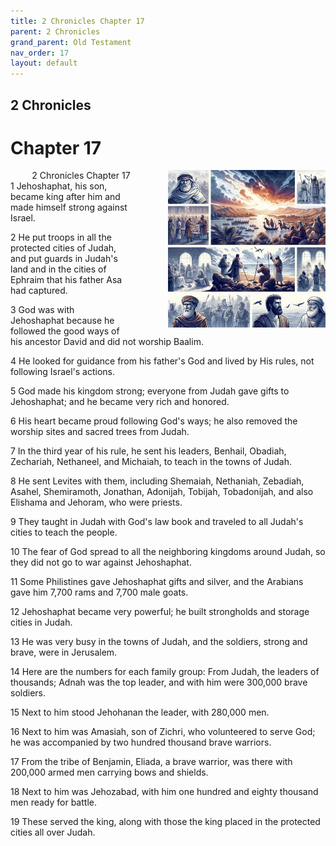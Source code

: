 ```yaml
---
title: 2 Chronicles Chapter 17
parent: 2 Chronicles
grand_parent: Old Testament
nav_order: 17
layout: default
---
```


## 2 Chronicles

# Chapter 17

<div style="clear: both; text-align: right;">
    <img src="/assets/Image/2 Chronicles/500/17.jpg" alt="2 Chronicles Chapter 17" class="chapter-image" style="max-width: 50%; height: auto; float: right; margin: 0 0 10px 10px; padding-left: 10%;">
    <figcaption style="font-size: 14px;">2 Chronicles Chapter 17</figcaption>
</div>
1 Jehoshaphat, his son, became king after him and made himself strong against Israel.

2 He put troops in all the protected cities of Judah, and put guards in Judah's land and in the cities of Ephraim that his father Asa had captured.

3 God was with Jehoshaphat because he followed the good ways of his ancestor David and did not worship Baalim.

4 He looked for guidance from his father's God and lived by His rules, not following Israel's actions.

5 God made his kingdom strong; everyone from Judah gave gifts to Jehoshaphat; and he became very rich and honored.

6 His heart became proud following God's ways; he also removed the worship sites and sacred trees from Judah.

7 In the third year of his rule, he sent his leaders, Benhail, Obadiah, Zechariah, Nethaneel, and Michaiah, to teach in the towns of Judah.

8 He sent Levites with them, including Shemaiah, Nethaniah, Zebadiah, Asahel, Shemiramoth, Jonathan, Adonijah, Tobijah, Tobadonijah, and also Elishama and Jehoram, who were priests.

9 They taught in Judah with God's law book and traveled to all Judah's cities to teach the people.

10 The fear of God spread to all the neighboring kingdoms around Judah, so they did not go to war against Jehoshaphat.

11 Some Philistines gave Jehoshaphat gifts and silver, and the Arabians gave him 7,700 rams and 7,700 male goats.

12 Jehoshaphat became very powerful; he built strongholds and storage cities in Judah.

13 He was very busy in the towns of Judah, and the soldiers, strong and brave, were in Jerusalem.

14 Here are the numbers for each family group: From Judah, the leaders of thousands; Adnah was the top leader, and with him were 300,000 brave soldiers.

15 Next to him stood Jehohanan the leader, with 280,000 men.

16 Next to him was Amasiah, son of Zichri, who volunteered to serve God; he was accompanied by two hundred thousand brave warriors.

17 From the tribe of Benjamin, Eliada, a brave warrior, was there with 200,000 armed men carrying bows and shields.

18 Next to him was Jehozabad, with him one hundred and eighty thousand men ready for battle.

19 These served the king, along with those the king placed in the protected cities all over Judah.


